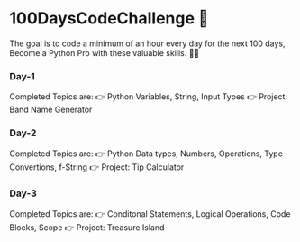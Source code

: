 # 100DaysCodeChallenge 🐍
The goal is to code a minimum of an hour every day for the next 100 days, Become a Python Pro with these valuable skills. 🗽🚀

### Day-1
Completed Topics are:
👉 Python Variables, String, Input Types
👉 Project: Band Name Generator 

### Day-2
Completed Topics are:
👉 Python Data types, Numbers, Operations, Type Convertions, f-String
👉 Project: Tip Calculator

### Day-3
Completed Topics are:
👉 Conditonal Statements, Logical Operations, Code Blocks, Scope
👉 Project: Treasure Island 
